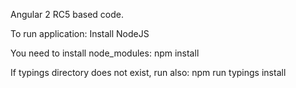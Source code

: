 Angular 2 RC5 based code.

To run application:
Install NodeJS

You need to install node_modules:
npm install

If typings directory does not exist, run also:
npm run typings install
